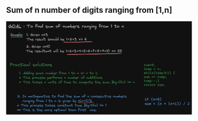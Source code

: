 ## Sum of n number of digits ranging from [1,n]

<img src="./assets/Untitled-2024-05-12-1008.png" alt="Approaching problem solution">
